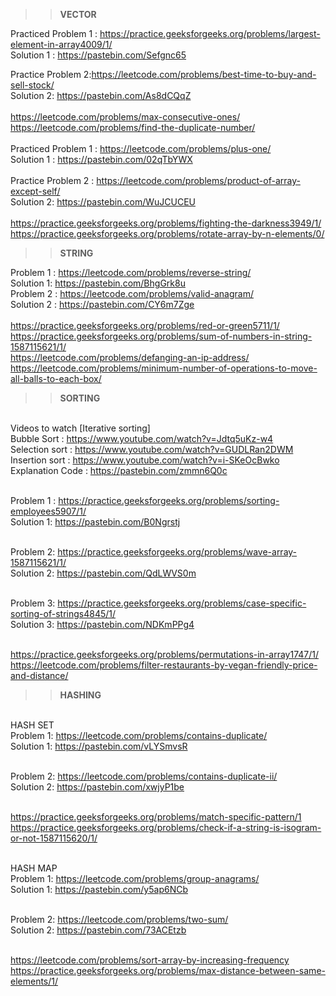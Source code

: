 >>**VECTOR** 

Practiced Problem 1 : https://practice.geeksforgeeks.org/problems/largest-element-in-array4009/1/</BR>
Solution 1 : https://pastebin.com/Sefgnc65</BR>

Practice Problem 2:https://leetcode.com/problems/best-time-to-buy-and-sell-stock/</BR>
Solution 2: https://pastebin.com/As8dCQqZ</BR>
</BR>
https://leetcode.com/problems/max-consecutive-ones/
</BR>https://leetcode.com/problems/find-the-duplicate-number/</BR>
</BR>
Practiced Problem 1 : https://leetcode.com/problems/plus-one/
</BR>Solution 1 : https://pastebin.com/02qTbYWX</BR>
</BR>
Practice Problem 2 : https://leetcode.com/problems/product-of-array-except-self/
</BR>Solution 2: https://pastebin.com/WuJCUCEU</BR>
</BR>
https://practice.geeksforgeeks.org/problems/fighting-the-darkness3949/1/
</BR>https://practice.geeksforgeeks.org/problems/rotate-array-by-n-elements/0/
</BR>
>>**STRING**

Problem 1 : https://leetcode.com/problems/reverse-string/
</BR>Solution 1: https://pastebin.com/BhgGrk8u
</BR>
Problem 2 : https://leetcode.com/problems/valid-anagram/
</BR>Solution 2 : https://pastebin.com/CY6m7Zge
</BR>
</BR>https://practice.geeksforgeeks.org/problems/red-or-green5711/1/
</BR>https://practice.geeksforgeeks.org/problems/sum-of-numbers-in-string-1587115621/1/
</BR>https://leetcode.com/problems/defanging-an-ip-address/
</BR>https://leetcode.com/problems/minimum-number-of-operations-to-move-all-balls-to-each-box/
</BR>
>>**SORTING**

</BR>Videos to watch [Iterative sorting]
</BR>Bubble Sort : https://www.youtube.com/watch?v=Jdtq5uKz-w4
</BR>Selection sort : https://www.youtube.com/watch?v=GUDLRan2DWM
</BR>Insertion sort : https://www.youtube.com/watch?v=i-SKeOcBwko
</BR>Explanation Code : https://pastebin.com/zmmn6Q0c


</BR>Problem 1 : https://practice.geeksforgeeks.org/problems/sorting-employees5907/1/
</BR>Solution 1: https://pastebin.com/B0Ngrstj

</BR>Problem 2: https://practice.geeksforgeeks.org/problems/wave-array-1587115621/1/
</BR>Solution 2: https://pastebin.com/QdLWVS0m

</BR>Problem 3: https://practice.geeksforgeeks.org/problems/case-specific-sorting-of-strings4845/1/
</BR>Solution 3: https://pastebin.com/NDKmPPg4


</BR>https://practice.geeksforgeeks.org/problems/permutations-in-array1747/1/
</BR>https://leetcode.com/problems/filter-restaurants-by-vegan-friendly-price-and-distance/

>>**HASHING**

</BR>HASH SET
</BR>Problem 1: https://leetcode.com/problems/contains-duplicate/
</BR>Solution 1: https://pastebin.com/vLYSmvsR

</BR>Problem 2: https://leetcode.com/problems/contains-duplicate-ii/
</BR>Solution 2: https://pastebin.com/xwjyP1be

</BR>https://practice.geeksforgeeks.org/problems/match-specific-pattern/1
</BR>https://practice.geeksforgeeks.org/problems/check-if-a-string-is-isogram-or-not-1587115620/1/

</BR>HASH MAP
</BR>Problem 1: https://leetcode.com/problems/group-anagrams/
</BR>Solution 1: https://pastebin.com/y5ap6NCb

</BR>Problem 2: https://leetcode.com/problems/two-sum/
</BR>Solution 2: https://pastebin.com/73ACEtzb

</BR>https://leetcode.com/problems/sort-array-by-increasing-frequency
</BR>https://practice.geeksforgeeks.org/problems/max-distance-between-same-elements/1/
